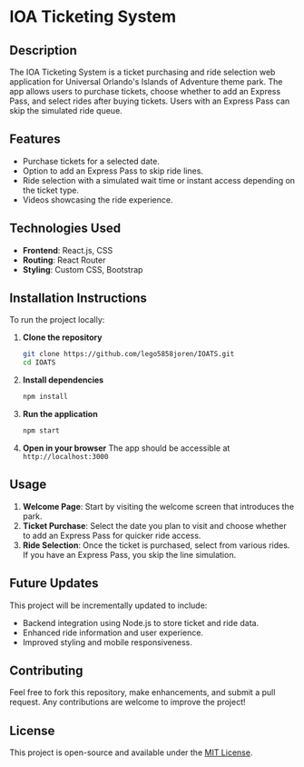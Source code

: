 # IOA Ticketing System

## Description
The IOA Ticketing System is a ticket purchasing and ride selection web application for Universal Orlando's Islands of Adventure theme park. The app allows users to purchase tickets, choose whether to add an Express Pass, and select rides after buying tickets. Users with an Express Pass can skip the simulated ride queue.

## Features
- Purchase tickets for a selected date.
- Option to add an Express Pass to skip ride lines.
- Ride selection with a simulated wait time or instant access depending on the ticket type.
- Videos showcasing the ride experience.

## Technologies Used
- **Frontend**: React.js, CSS
- **Routing**: React Router
- **Styling**: Custom CSS, Bootstrap

## Installation Instructions
To run the project locally:

1. **Clone the repository**
   ```bash
   git clone https://github.com/lego5858joren/IOATS.git
   cd IOATS
   ```

2. **Install dependencies**
   ```bash
   npm install
   ```

3. **Run the application**
   ```bash
   npm start
   ```

4. **Open in your browser**
   The app should be accessible at `http://localhost:3000`

## Usage
1. **Welcome Page**: Start by visiting the welcome screen that introduces the park.
2. **Ticket Purchase**: Select the date you plan to visit and choose whether to add an Express Pass for quicker ride access.
3. **Ride Selection**: Once the ticket is purchased, select from various rides. If you have an Express Pass, you skip the line simulation.

## Future Updates
This project will be incrementally updated to include:
- Backend integration using Node.js to store ticket and ride data.
- Enhanced ride information and user experience.
- Improved styling and mobile responsiveness.

## Contributing
Feel free to fork this repository, make enhancements, and submit a pull request. Any contributions are welcome to improve the project!

## License
This project is open-source and available under the [MIT License](LICENSE).

